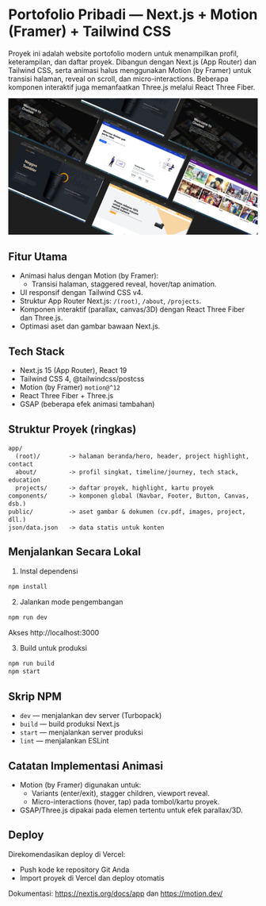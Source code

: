 # Portofolio Pribadi — Next.js + Motion (Framer) + Tailwind CSS

Proyek ini adalah website portofolio modern untuk menampilkan profil, keterampilan, dan daftar proyek. Dibangun dengan Next.js (App Router) dan Tailwind CSS, serta animasi halus menggunakan Motion (by Framer) untuk transisi halaman, reveal on scroll, dan micro-interactions. Beberapa komponen interaktif juga memanfaatkan Three.js melalui React Three Fiber.

![Preview](./public/images/project.png)

## Fitur Utama

- Animasi halus dengan Motion (by Framer):
  - Transisi halaman, staggered reveal, hover/tap animation.
- UI responsif dengan Tailwind CSS v4.
- Struktur App Router Next.js: `/(root)`, `/about`, `/projects`.
- Komponen interaktif (parallax, canvas/3D) dengan React Three Fiber dan Three.js.
- Optimasi aset dan gambar bawaan Next.js.

## Tech Stack

- Next.js 15 (App Router), React 19
- Tailwind CSS 4, @tailwindcss/postcss
- Motion (by Framer) `motion@^12`
- React Three Fiber + Three.js
- GSAP (beberapa efek animasi tambahan)

## Struktur Proyek (ringkas)

```
app/
  (root)/        -> halaman beranda/hero, header, project highlight, contact
  about/         -> profil singkat, timeline/journey, tech stack, education
  projects/      -> daftar proyek, highlight, kartu proyek
components/      -> komponen global (Navbar, Footer, Button, Canvas, dsb.)
public/          -> aset gambar & dokumen (cv.pdf, images, project, dll.)
json/data.json   -> data statis untuk konten
```

## Menjalankan Secara Lokal

1. Instal dependensi

```bash
npm install
```

2. Jalankan mode pengembangan

```bash
npm run dev
```

Akses http://localhost:3000

3. Build untuk produksi

```bash
npm run build
npm start
```

## Skrip NPM

- `dev` — menjalankan dev server (Turbopack)
- `build` — build produksi Next.js
- `start` — menjalankan server produksi
- `lint` — menjalankan ESLint

## Catatan Implementasi Animasi

- Motion (by Framer) digunakan untuk:
  - Variants (enter/exit), stagger children, viewport reveal.
  - Micro-interactions (hover, tap) pada tombol/kartu proyek.
- GSAP/Three.js dipakai pada elemen tertentu untuk efek parallax/3D.

## Deploy

Direkomendasikan deploy di Vercel:

- Push kode ke repository Git Anda
- Import proyek di Vercel dan deploy otomatis

Dokumentasi: https://nextjs.org/docs/app dan https://motion.dev/
